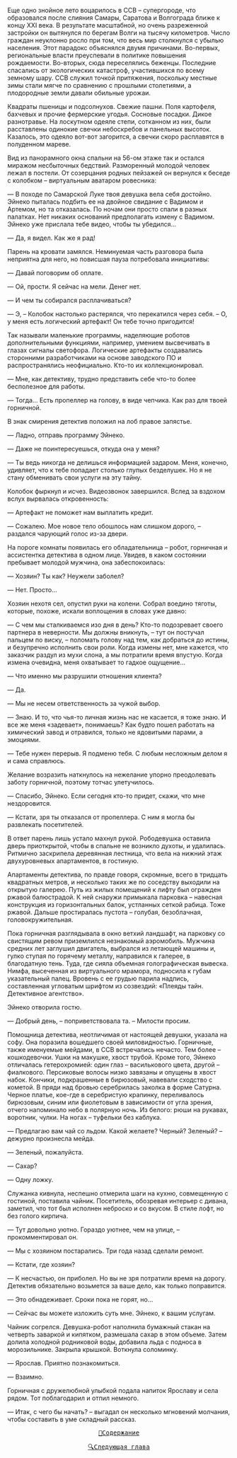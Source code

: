 Еще одно знойное лето воцарилось в ССВ – супергороде, что образовался после слияния Самары, Саратова и Волгограда ближе к концу XXI века. В результате масштабной, но очень разреженной застройки он вытянулся по берегам Волги на тысячу километров. Число граждан неуклонно росло при том, что весь мир столкнулся с убылью населения. Этот парадокс объяснялся двумя причинами. Во-первых, региональные власти преуспевали в политике повышения рождаемости. Во-вторых, сюда переселялись беженцы. Последние спасались от экологических катастроф, участившихся по всему земному шару. ССВ служил точкой притяжения, поскольку местные зимы стали мягче по сравнению с прошлыми столетиями, а плодородные земли давали обильные урожаи.

Квадраты пшеницы и подсолнухов. Свежие пашни. Поля картофеля, бахчевых и прочие фермерские угодья. Сосновые посадки. Дикое разнотравье. На лоскутном одеяле степи, сотканном из них, были расставлены одинокие свечки небоскребов и панельных высоток. Казалось, это одеяло вот-вот загорится, а свечки скоро расплавятся в полуденном мареве.

Вид из панорамного окна спальни на 56-ом этаже так и остался миражом несбыточных бедствий. Разморенный молодой человек лежал в постели. От созерцания родных пейзажей он вернулся к беседе с колобком – виртуальным аватаром ровесника:

— В походе по Самарской Луке твоя девушка вела себя достойно. Эйнеко пыталась подбить ее на двойное свидание с Вадимом и Артемом, но та отказалась. По ночам они просто спали в разных палатках. Нет никаких оснований предполагать измену с Вадимом. Эйнеко уже прислала тебе видео, чтобы ты убедился...

— Да, я видел. Как же я рад!

Парень на кровати замялся. Неминуемая часть разговора была неприятна для него, но повисшая пауза потребовала инициативы:

— Давай поговорим об оплате.

— Ой, прости. Я сейчас на мели. Денег нет.

— И чем ты собирался расплачиваться?

— Э, – Колобок настолько растерялся, что перекатился через себя. – О, у меня есть логический артефакт! Он тебе точно пригодится!

Так называли маленькие программы, наделяющие роботов дополнительными функциями, например, умением высвечивать в глазах сигналы светофора. Логические артефакты создавались сторонними разработчиками на основе заводского ПО и распространялись неофициально. Кто-то их коллекционировал.

— Мне, как детективу, трудно представить себе что-то более бесполезное для работы.

— Тогда... Есть пропеллер на голову, в виде чепчика. Как раз для твоей горничной.

В знак смирения детектив положил на лоб правое запястье.

— Ладно, отправь программу Эйнеко.

— Даже не поинтересуешься, откуда она у меня?

— Ты ведь никогда не делишься информацией задаром. Меня, конечно, удивляет, что к тебе попадает столько глупых безделушек. Но я не стану обменивать свои услуги на эту тайну.

Колобок фыркнул и исчез. Видеозвонок завершился. Вслед за вздохом вслух вырвалась откровенность:

— Артефакт не поможет нам выплатить кредит.

— Сожалею. Мое новое тело обошлось нам слишком дорого, – раздался чарующий голос из-за двери.

На пороге комнаты появилась его обладательница – робот, горничная и ассистентка детектива в одном лице. Увидев, в каком состоянии пребывает молодой мужчина, она забеспокоилась:

— Хозяин? Ты как? Неужели заболел?

— Нет. Просто...

Хозяин нехотя сел, опустил руки на колени. Собрал воедино тяготы, которые, похоже, искали воплощения в словах уже давно:

— С чем мы сталкиваемся изо дня в день? Кто-то подозревает своего партнера в неверности. Мы должны вникнуть, – тут он постучал пальцем по виску, – поломать голову над тем, как добраться до истины, и безупречно исполнить свои роли. Когда измены нет, мне кажется, что заказчик раздул из мухи слона, а мы потратили время впустую. Когда измена очевидна, меня охватывает то гадкое ощущение...

— Что именно мы разрушили отношения клиента?

— Да.

— Мы не несем ответственность за чужой выбор.

— Знаю. И то, что чья-то личная жизнь нас не касается, я тоже знаю. И все же меня «задевает», понимаешь? Как будто пошел работать на химический завод и отравился, только не ядовитыми парами, а эмоциями.

— Тебе нужен перерыв. Я подменю тебя. С любым несложным делом я и сама справлюсь.

Желание возразить наткнулось на нежелание упорно преодолевать заботу горничной, поэтому тотчас улетучилось.

— Спасибо, Эйнеко. Если сегодня кто-то придет, скажи, что мне нездоровится. 

— Кстати, зря ты отказался от пропеллера. С ним я могла бы развлекать посетителей.

В ответ парень лишь устало махнул рукой. Рободевушка оставила дверь приоткрытой, чтобы в спальне не возникло духоты, и удалилась. Ритмично заскрипела деревянная лестница, что вела на нижний этаж двухуровневых апартаментов, в гостиную.

Апартаменты детектива, по правде говоря, скромные, всего в тридцать квадратных метров, и несколько таких же по соседству выходили на открытую галерею. Путь из жилых помещений к лифту был огражден ржавой балюстрадой. К ней снаружи примыкала парковка – навесная конструкция из горизонтальных балок, устланных сеткой рабица. Тоже ржавой. Дальше простиралась пустота – голубая, безоблачная, головокружительная.

Пока горничная разглядывала в окно ветхий ландшафт, на парковку со свистящим ревом приземлился незнакомый аэромобиль. Мужчина средних лет заглушил двигатель, выбрался из летающей машины и, гулко ступая по горячему металлу, направился к галерее, в благодатную тень. Туда, где сияла объемная голографическая вывеска. Нимфа, высеченная из виртуального мрамора, подносила к губам указательный палец. Вровень с ее грудью парила надпись, составленная угловатым шрифтом из созвездий: «Плеяды тайн. Детективное агентство».

Эйнеко отворила гостю.

— Добрый день, – поприветствовала та. – Милости просим.

Помощница детектива, неотличимая от настоящей девушки, указала на софу. Она поразила вошедшего своей миловидностью. Горничные, также именуемые мейдами, в ССВ встречались нечасто. Тем более – кошкодевочки. Ушки на макушке, хвост трубой. Кроме того, Эйнеко отличалась гетерохромией: один глаз – василькового цвета, другой – фиалкового. Персиковые волосы низко завязаны и опущены в хвост набок. Кончики, подкрашенные в бирюзовый, навевали сходство с кометой. В пряди над бровью серебрилась заколка в форме Сатурна. Черное платье, кое-где в серебристую крапинку, переливалось бирюзовым, синим или фиолетовым в зависимости от угла зрения, отчего напоминало небо в полярную ночь. Из белого: рюши на рукавах, воротник, чулки. На ногах – туфельки без каблука.

— Предлагаю вам чай со льдом. Какой желаете? Черный? Зеленый? – дежурно произнесла мейда.

— Зеленый, пожалуйста.

— Сахар?

— Одну ложку.

Служанка кивнула, неспешно отмерила шаги на кухню, совмещенную с гостиной, поставила чайник. Посетитель, обозревая интерьер с дивана, заметил, что тот был исполнен неброско и со вкусом. В стиле лофт, но без голого кирпича.

— Тут довольно уютно. Гораздо уютнее, чем на улице, – прокомментировал он.

— Мы с хозяином постарались. Три года назад сделали ремонт.

— Кстати, где хозяин?

— К несчастью, он приболел. Но вы не зря потратили время на дорогу. Детектив обязательно возьмется за ваше дело, как только поправится.

— Это обнадеживает. Сроки пока не горят, но...

— Сейчас вы можете изложить суть мне. Эйнеко, к вашим услугам.

Чайник согрелся. Девушка-робот наполнила бумажный стакан на четверть заваркой и кипятком, размешала сахар в этом объеме. Затем долила холодной родниковой воды, добавила льда с подноса в морозильнике. Закрыла крышкой. Воткнула соломинку.

— Ярослав. Приятно познакомиться.

— Взаимно.

Горничная с дружелюбной улыбкой подала напиток Ярославу и села рядом. Тот поблагодарил и отпил немного.

— Итак, с чего бы начать? – выгадал он несколько мгновений молчания, чтобы составить в уме складный рассказ.

<div align="center">
<a href="/Воды%20Пактола/Содержание.md"><pre>📄Содержание</pre></a>
<a href="/Воды%20Пактола/Часть%20I.%20«Демиург»/Глава%202.md"><pre>🔍Следующая глава</pre></a>
</div>



